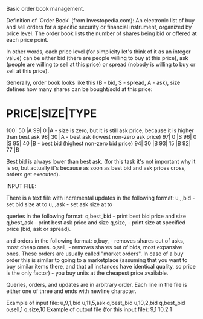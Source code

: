 Basic order book management.

Definition of 'Order Book' (from Investopedia.com):
An electronic list of buy and sell orders for a specific security or financial instrument, organized by price level. The order book lists the number of shares being bid or offered at each price point.

In other words, each price level (for simplicity let's think of it as an integer value) can be either bid (there are people willing to buy at this price), ask (people are willing to sell at this price) or spread (nobody is willing to buy or sell at this price).

Generally, order book looks like this (B - bid, S - spread, A - ask), size defines how many shares can be bought/sold at this price:

PRICE|SIZE|TYPE
===============
100| 50 |A
99|  0 |A - size is zero, but it is still ask price, because it is higher than best ask
98| 30 |A - best ask (lowest non-zero ask price)
97|  0 |S
96|  0 |S
95| 40 |B - best bid (highest non-zero bid price)
94| 30 |B
93| 15 |B
92| 77 |B


Best bid is always lower than best ask. (for this task it's not important why it is so, but actually it's because as soon as best bid and ask prices cross, orders get executed).

INPUT FILE:

There is a text file with incremental updates in the following format:
u,<price>,<size>,bid - set bid size at <price> to <size>
u,<price>,<size>,ask - set ask size at <price> to <size>


queries in the following format:
q,best_bid - print best bid price and size
q,best_ask - print best ask price and size
q,size,<price> - print size at specified price (bid, ask or spread).

and orders in the following format:
o,buy,<size> - removes <size> shares out of asks, most cheap ones.
o,sell,<size> - removes <size> shares out of bids, most expansive ones.
These orders are usually called "market orders". In case of a buy order this is similar to going to a marketplace (assuming that you want to buy <size> similar items there, and that all instances have identical quality, so price is the only factor) - you buy <size> units at the cheapest price available.

Queries, orders, and updates are in arbitrary order. Each line in the file is either one of three and ends with newline character.

Example of input file:
u,9,1,bid
u,11,5,ask
q,best_bid
u,10,2,bid
q,best_bid
o,sell,1
q,size,10
Example of output file (for this input file):
9,1
10,2
1